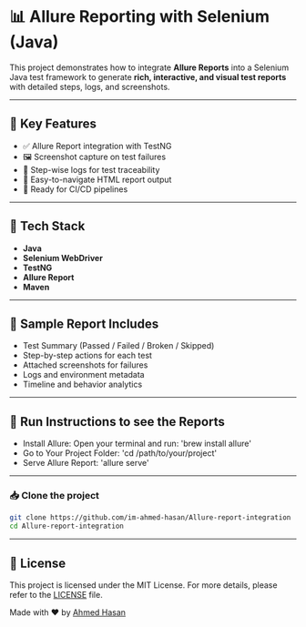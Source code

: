 # 📊 Allure Reporting with Selenium (Java)

This project demonstrates how to integrate **Allure Reports** into a Selenium Java test framework to generate **rich, interactive, and visual test reports** with detailed steps, logs, and screenshots.

---

## 📌 Key Features

- ✅ Allure Report integration with TestNG
- 🖼️ Screenshot capture on test failures
- 🧾 Step-wise logs for test traceability
- 📂 Easy-to-navigate HTML report output
- 🚀 Ready for CI/CD pipelines

---

## 🧰 Tech Stack

- **Java**
- **Selenium WebDriver**
- **TestNG**
- **Allure Report**
- **Maven**

---

## 🧪 Sample Report Includes

- Test Summary (Passed / Failed / Broken / Skipped)
- Step-by-step actions for each test
- Attached screenshots for failures
- Logs and environment metadata
- Timeline and behavior analytics

---

## 🚀 Run Instructions to see the Reports

- Install Allure: Open your terminal and run: 'brew install allure'
- Go to Your Project Folder: 'cd /path/to/your/project'
- Serve Allure Report: 'allure serve'
  
---

### 📥 Clone the project

```bash
git clone https://github.com/im-ahmed-hasan/Allure-report-integration
cd Allure-report-integration
```

---

## :memo: License ##

This project is licensed under the MIT License. For more details, please refer to the [LICENSE](LICENSE) file.


Made with :heart: by <a href="https://github.com/im-ahmed-hasan" target="_blank">Ahmed Hasan</a>
